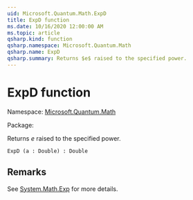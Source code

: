```yaml
---
uid: Microsoft.Quantum.Math.ExpD
title: ExpD function
ms.date: 10/16/2020 12:00:00 AM
ms.topic: article
qsharp.kind: function
qsharp.namespace: Microsoft.Quantum.Math
qsharp.name: ExpD
qsharp.summary: Returns $e$ raised to the specified power.
---
```


# ExpD function

Namespace: [Microsoft.Quantum.Math](xref:Microsoft.Quantum.Math)

Package: [](https://nuget.org/packages/)


Returns $e$ raised to the specified power.

```Q#
ExpD (a : Double) : Double
```


## Remarks

See [System.Math.Exp](https://docs.microsoft.com/dotnet/api/system.math.exp) for more details.